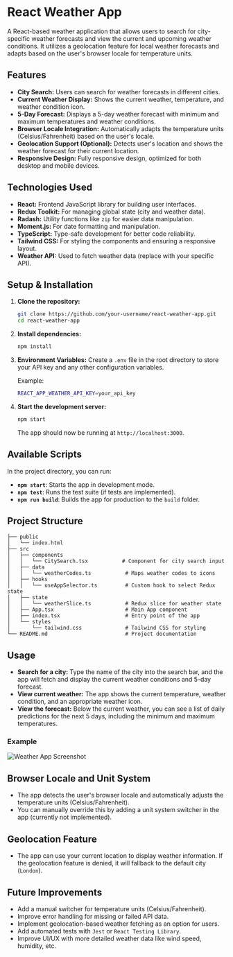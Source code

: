 
# React Weather App

A React-based weather application that allows users to search for city-specific weather forecasts and view the current and upcoming weather conditions. It utilizes a geolocation feature for local weather forecasts and adapts based on the user's browser locale for temperature units.

## Features

- **City Search:** Users can search for weather forecasts in different cities.
- **Current Weather Display:** Shows the current weather, temperature, and weather condition icon.
- **5-Day Forecast:** Displays a 5-day weather forecast with minimum and maximum temperatures and weather conditions.
- **Browser Locale Integration:** Automatically adapts the temperature units (Celsius/Fahrenheit) based on the user's locale.
- **Geolocation Support (Optional):** Detects user's location and shows the weather forecast for their current location.
- **Responsive Design:** Fully responsive design, optimized for both desktop and mobile devices.

## Technologies Used

- **React:** Frontend JavaScript library for building user interfaces.
- **Redux Toolkit:** For managing global state (city and weather data).
- **Radash:** Utility functions like `zip` for easier data manipulation.
- **Moment.js:** For date formatting and manipulation.
- **TypeScript:** Type-safe development for better code reliability.
- **Tailwind CSS:** For styling the components and ensuring a responsive layout.
- **Weather API:** Used to fetch weather data (replace with your specific API).

## Setup & Installation

1. **Clone the repository:**
   ```bash
   git clone https://github.com/your-username/react-weather-app.git
   cd react-weather-app
   ```

2. **Install dependencies:**
   ```bash
   npm install
   ```

3. **Environment Variables:**
   Create a `.env` file in the root directory to store your API key and any other configuration variables.

   Example:
   ```bash
   REACT_APP_WEATHER_API_KEY=your_api_key
   ```

4. **Start the development server:**
   ```bash
   npm start
   ```

   The app should now be running at `http://localhost:3000`.

## Available Scripts

In the project directory, you can run:

- **`npm start`**: Starts the app in development mode.
- **`npm test`**: Runs the test suite (if tests are implemented).
- **`npm run build`**: Builds the app for production to the `build` folder.

## Project Structure

```
├── public
│   └── index.html
├── src
│   ├── components
│   │   └── CitySearch.tsx           # Component for city search input
│   ├── data
│   │   └── weatherCodes.ts           # Maps weather codes to icons
│   ├── hooks
│   │   └── useAppSelector.ts         # Custom hook to select Redux state
│   ├── state
│   │   └── weatherSlice.ts           # Redux slice for weather state
│   ├── App.tsx                       # Main App component
│   ├── index.tsx                     # Entry point of the app
│   └── styles
│       └── tailwind.css              # Tailwind CSS for styling
└── README.md                         # Project documentation
```

## Usage

- **Search for a city:** Type the name of the city into the search bar, and the app will fetch and display the current weather conditions and 5-day forecast.
- **View current weather:** The app shows the current temperature, weather condition, and an appropriate weather icon.
- **View the forecast:** Below the current weather, you can see a list of daily predictions for the next 5 days, including the minimum and maximum temperatures.
  
### Example

![Weather App Screenshot](path/to/screenshot.png)

## Browser Locale and Unit System

- The app detects the user's browser locale and automatically adjusts the temperature units (Celsius/Fahrenheit).
- You can manually override this by adding a unit system switcher in the app (currently not implemented).

## Geolocation Feature

- The app can use your current location to display weather information. If the geolocation feature is denied, it will fallback to the default city (`London`).
  
## Future Improvements

- Add a manual switcher for temperature units (Celsius/Fahrenheit).
- Improve error handling for missing or failed API data.
- Implement geolocation-based weather fetching as an option for users.
- Add automated tests with `Jest` or `React Testing Library`.
- Improve UI/UX with more detailed weather data like wind speed, humidity, etc.

